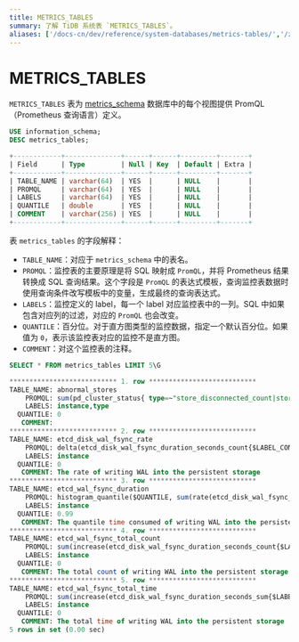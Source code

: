 ```yaml
---
title: METRICS_TABLES
summary: 了解 TiDB 系统表 `METRICS_TABLES`。
aliases: ['/docs-cn/dev/reference/system-databases/metrics-tables/','/zh/tidb/dev/system-table-metrics-tables/','/docs-cn/dev/system-tables/system-table-metrics-tables/']
---
```


# METRICS_TABLES

`METRICS_TABLES` 表为 [metrics_schema](/metrics-schema.md) 数据库中的每个视图提供 PromQL（Prometheus 查询语言）定义。


```sql
USE information_schema;
DESC metrics_tables;
```

```sql
+------------+--------------+------+------+---------+-------+
| Field      | Type         | Null | Key  | Default | Extra |
+------------+--------------+------+------+---------+-------+
| TABLE_NAME | varchar(64)  | YES  |      | NULL    |       |
| PROMQL     | varchar(64)  | YES  |      | NULL    |       |
| LABELS     | varchar(64)  | YES  |      | NULL    |       |
| QUANTILE   | double       | YES  |      | NULL    |       |
| COMMENT    | varchar(256) | YES  |      | NULL    |       |
+------------+--------------+------+------+---------+-------+
```

表 `metrics_tables` 的字段解释：

* `TABLE_NAME`：对应于 `metrics_schema` 中的表名。
* `PROMQL`：监控表的主要原理是将 SQL 映射成 `PromQL`，并将 Prometheus 结果转换成 SQL 查询结果。这个字段是 `PromQL` 的表达式模板，查询监控表数据时使用查询条件改写模板中的变量，生成最终的查询表达式。
* `LABELS`：监控定义的 label，每一个 label 对应监控表中的一列。SQL 中如果包含对应列的过滤，对应的 `PromQL` 也会改变。
* `QUANTILE`：百分位。对于直方图类型的监控数据，指定一个默认百分位。如果值为 `0`，表示该监控表对应的监控不是直方图。
* `COMMENT`：对这个监控表的注释。


```sql
SELECT * FROM metrics_tables LIMIT 5\G
```

```sql
*************************** 1. row ***************************
TABLE_NAME: abnormal_stores
    PROMQL: sum(pd_cluster_status{ type=~"store_disconnected_count|store_unhealth_count|store_low_space_count|store_down_count|store_offline_count|store_tombstone_count"})
    LABELS: instance,type
  QUANTILE: 0
   COMMENT: 
*************************** 2. row ***************************
TABLE_NAME: etcd_disk_wal_fsync_rate
    PROMQL: delta(etcd_disk_wal_fsync_duration_seconds_count{$LABEL_CONDITIONS}[$RANGE_DURATION])
    LABELS: instance
  QUANTILE: 0
   COMMENT: The rate of writing WAL into the persistent storage
*************************** 3. row ***************************
TABLE_NAME: etcd_wal_fsync_duration
    PROMQL: histogram_quantile($QUANTILE, sum(rate(etcd_disk_wal_fsync_duration_seconds_bucket{$LABEL_CONDITIONS}[$RANGE_DURATION])) by (le,instance))
    LABELS: instance
  QUANTILE: 0.99
   COMMENT: The quantile time consumed of writing WAL into the persistent storage
*************************** 4. row ***************************
TABLE_NAME: etcd_wal_fsync_total_count
    PROMQL: sum(increase(etcd_disk_wal_fsync_duration_seconds_count{$LABEL_CONDITIONS}[$RANGE_DURATION])) by (instance)
    LABELS: instance
  QUANTILE: 0
   COMMENT: The total count of writing WAL into the persistent storage
*************************** 5. row ***************************
TABLE_NAME: etcd_wal_fsync_total_time
    PROMQL: sum(increase(etcd_disk_wal_fsync_duration_seconds_sum{$LABEL_CONDITIONS}[$RANGE_DURATION])) by (instance)
    LABELS: instance
  QUANTILE: 0
   COMMENT: The total time of writing WAL into the persistent storage
5 rows in set (0.00 sec)
```
